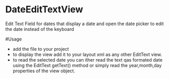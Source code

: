 # DateEditTextView
Edit Text Field for dates that display a date and open the date picker to edit the date instead of the keyboard


#Usage
- add the file to your project
- to display the view add it to your layout xml as any other EditText view.
- to read the selected date you can ither read the text qas formated date using the EditText getText() method or simply read the year,month,day properties of the view object.
